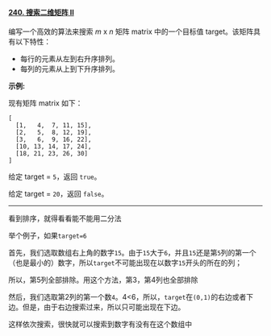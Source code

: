 #### [240. 搜索二维矩阵 II](https://leetcode-cn.com/problems/search-a-2d-matrix-ii/)

编写一个高效的算法来搜索 *m* x *n* 矩阵 matrix 中的一个目标值 target。该矩阵具有以下特性：

- 每行的元素从左到右升序排列。
- 每列的元素从上到下升序排列。

**示例:**

现有矩阵 matrix 如下：

```
[
  [1,   4,  7, 11, 15],
  [2,   5,  8, 12, 19],
  [3,   6,  9, 16, 22],
  [10, 13, 14, 17, 24],
  [18, 21, 23, 26, 30]
]
```

给定 target = `5`，返回 `true`。

给定 target = `20`，返回 `false`。

----

看到排序，就得看看能不能用二分法



举个例子，如果`target=6`

首先，我们选取数组右上角的数字`15`。由于`15`大于`6`，并且`15`还是第`5`列的第一个（也是最小的）数字，所以`target`不可能出现在以数字`15`开头的所在的列；

所以，第5列全部排除。用这个方法，第3，第4列也全部排除

然后，我们选取第2列的第一个数`4`。4<6，所以，`target`在`(0,1)`的右边或者下边。但是，由于右边搜索过来，所以只可能出现在下边。

这样依次搜索，很快就可以搜索到数字有没有在这个数组中

